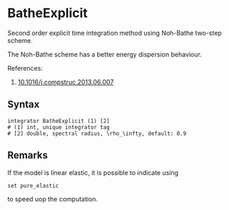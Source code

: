 # BatheExplicit

Second order explicit time integration method using Noh-Bathe two-step scheme.

The Noh-Bathe scheme has a better energy dispersion behaviour.

References:

1. [10.1016/j.compstruc.2013.06.007](https://doi.org/10.1016/j.compstruc.2013.06.007)

## Syntax

```text
integrator BatheExplicit (1) [2]
# (1) int, unique integrator tag
# [2] double, spectral radius, \rho_\infty, default: 0.9
```

## Remarks

If the model is linear elastic, it is possible to indicate using

```text
set pure_elastic
```

to speed uop the computation.
